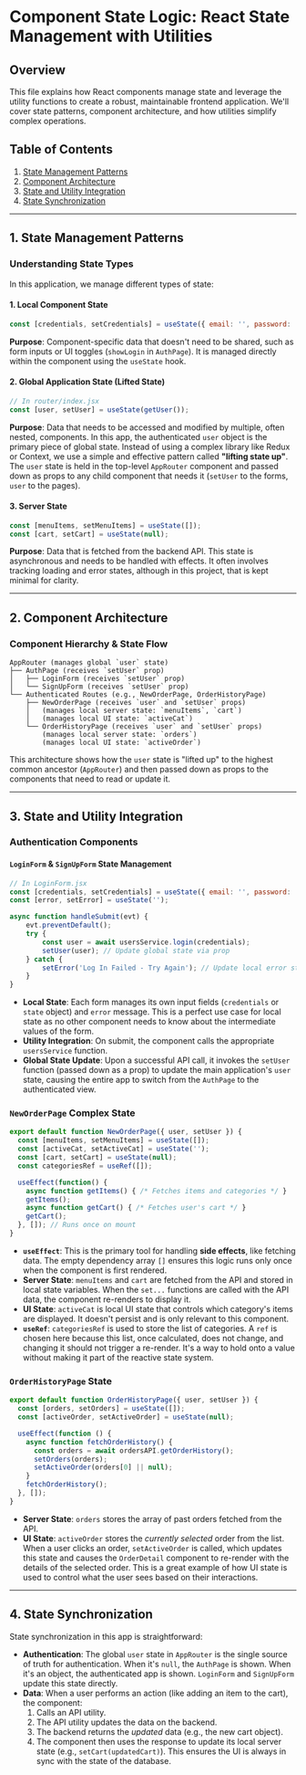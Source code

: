 # Component State Logic: React State Management with Utilities

## Overview
This file explains how React components manage state and leverage the utility functions to create a robust, maintainable frontend application. We'll cover state patterns, component architecture, and how utilities simplify complex operations.

## Table of Contents
1. [State Management Patterns](#state-management-patterns)
2. [Component Architecture](#component-architecture)
3. [State and Utility Integration](#state-and-utility-integration)
4. [State Synchronization](#state-synchronization)

---

## 1. State Management Patterns

### Understanding State Types

In this application, we manage different types of state:

#### 1. Local Component State
```javascript
const [credentials, setCredentials] = useState({ email: '', password: '' });
```
**Purpose**: Component-specific data that doesn't need to be shared, such as form inputs or UI toggles (`showLogin` in `AuthPage`). It is managed directly within the component using the `useState` hook.

#### 2. Global Application State (Lifted State)
```javascript
// In router/index.jsx
const [user, setUser] = useState(getUser());
```
**Purpose**: Data that needs to be accessed and modified by multiple, often nested, components. In this app, the authenticated `user` object is the primary piece of global state. Instead of using a complex library like Redux or Context, we use a simple and effective pattern called **"lifting state up"**. The `user` state is held in the top-level `AppRouter` component and passed down as props to any child component that needs it (`setUser` to the forms, `user` to the pages).

#### 3. Server State
```javascript
const [menuItems, setMenuItems] = useState([]);
const [cart, setCart] = useState(null);
```
**Purpose**: Data that is fetched from the backend API. This state is asynchronous and needs to be handled with effects. It often involves tracking loading and error states, although in this project, that is kept minimal for clarity.

---

## 2. Component Architecture

### Component Hierarchy & State Flow
```
AppRouter (manages global `user` state)
├── AuthPage (receives `setUser` prop)
│   ├── LoginForm (receives `setUser` prop)
│   └── SignUpForm (receives `setUser` prop)
└── Authenticated Routes (e.g., NewOrderPage, OrderHistoryPage)
    ├── NewOrderPage (receives `user` and `setUser` props)
    │   (manages local server state: `menuItems`, `cart`)
    │   (manages local UI state: `activeCat`)
    └── OrderHistoryPage (receives `user` and `setUser` props)
        (manages local server state: `orders`)
        (manages local UI state: `activeOrder`)
```
This architecture shows how the `user` state is "lifted up" to the highest common ancestor (`AppRouter`) and then passed down as props to the components that need to read or update it.

---

## 3. State and Utility Integration

### Authentication Components

#### `LoginForm` & `SignUpForm` State Management
```javascript
// In LoginForm.jsx
const [credentials, setCredentials] = useState({ email: '', password: '' });
const [error, setError] = useState('');

async function handleSubmit(evt) {
    evt.preventDefault();
    try {
        const user = await usersService.login(credentials);
        setUser(user); // Update global state via prop
    } catch {
        setError('Log In Failed - Try Again'); // Update local error state
    }
}
```
- **Local State**: Each form manages its own input fields (`credentials` or `state` object) and `error` message. This is a perfect use case for local state as no other component needs to know about the intermediate values of the form.
- **Utility Integration**: On submit, the component calls the appropriate `usersService` function.
- **Global State Update**: Upon a successful API call, it invokes the `setUser` function (passed down as a prop) to update the main application's `user` state, causing the entire app to switch from the `AuthPage` to the authenticated view.

### `NewOrderPage` Complex State
```javascript
export default function NewOrderPage({ user, setUser }) {
  const [menuItems, setMenuItems] = useState([]);
  const [activeCat, setActiveCat] = useState('');
  const [cart, setCart] = useState(null);
  const categoriesRef = useRef([]);

  useEffect(function() {
    async function getItems() { /* Fetches items and categories */ }
    getItems();
    async function getCart() { /* Fetches user's cart */ }
    getCart();
  }, []); // Runs once on mount
}
```
- **`useEffect`**: This is the primary tool for handling **side effects**, like fetching data. The empty dependency array `[]` ensures this logic runs only once when the component is first rendered.
- **Server State**: `menuItems` and `cart` are fetched from the API and stored in local state variables. When the `set...` functions are called with the API data, the component re-renders to display it.
- **UI State**: `activeCat` is local UI state that controls which category's items are displayed. It doesn't persist and is only relevant to this component.
- **`useRef`**: `categoriesRef` is used to store the list of categories. A `ref` is chosen here because this list, once calculated, does not change, and changing it should not trigger a re-render. It's a way to hold onto a value without making it part of the reactive state system.

### `OrderHistoryPage` State
```javascript
export default function OrderHistoryPage({ user, setUser }) {
  const [orders, setOrders] = useState([]);
  const [activeOrder, setActiveOrder] = useState(null);

  useEffect(function () {
    async function fetchOrderHistory() {
      const orders = await ordersAPI.getOrderHistory();
      setOrders(orders);
      setActiveOrder(orders[0] || null);
    }
    fetchOrderHistory();
  }, []);
}
```
- **Server State**: `orders` stores the array of past orders fetched from the API.
- **UI State**: `activeOrder` stores the *currently selected* order from the list. When a user clicks an order, `setActiveOrder` is called, which updates this state and causes the `OrderDetail` component to re-render with the details of the selected order. This is a great example of how UI state is used to control what the user sees based on their interactions.

---

## 4. State Synchronization

State synchronization in this app is straightforward:
- **Authentication**: The global `user` state in `AppRouter` is the single source of truth for authentication. When it's `null`, the `AuthPage` is shown. When it's an object, the authenticated app is shown. `LoginForm` and `SignUpForm` update this state directly.
- **Data**: When a user performs an action (like adding an item to the cart), the component:
    1.  Calls an API utility.
    2.  The API utility updates the data on the backend.
    3.  The backend returns the *updated* data (e.g., the new cart object).
    4.  The component then uses the response to update its local server state (e.g., `setCart(updatedCart)`).
    This ensures the UI is always in sync with the state of the database.
